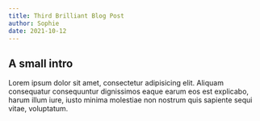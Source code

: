 ```yaml
---
title: Third Brilliant Blog Post
author: Sophie
date: 2021-10-12
---
```


## A small intro

Lorem ipsum dolor sit amet, consectetur adipisicing elit. 
Aliquam consequatur consequuntur dignissimos eaque earum eos est explicabo, 
harum illum iure, iusto minima molestiae non nostrum quis sapiente sequi vitae, 
voluptatum.



